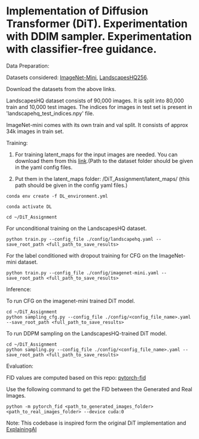 # Implementation of Diffusion Transformer (DiT). Experimentation with DDIM sampler. Experimentation with classifier-free guidance.

Data Preparation:

Datasets considered: [ImageNet-Mini](https://www.kaggle.com/datasets/ifigotin/imagenetmini-1000/data), [LandscapesHQ256](https://github.com/universome/alis/blob/master/lhq.md).

Download the datasets from the above links.

LandscapesHQ dataset consists of 90,000 images. It is split into 80,000 train and 10,000 test images. The indices for images in test set is present in 'landscapehq_test_indices.npy' file.

ImageNet-mini comes with its own train and val split. It consists of approx 34k images in train set.


Training: 

1. For training latent_maps for the input images are needed. You can download them from this [link](https://drive.google.com/file/d/168QveHjpkI-TuTU9OMZo3Hxz-4Cpf17f/view?usp=sharing).(Path to the dataset folder should be given in the yaml config files.

2. Put them in the latent_maps folder: /DiT_Assignment/latent_maps/ (this path should be given in the config yaml files.)

```
conda env create -f DL_environment.yml

conda activate DL

cd ~/DiT_Assignment
```
For unconditional training on the  LandscapesHQ dataset.

```
python train.py --config_file ./config/landscapehq.yaml --save_root_path <full_path_to_save_results>
```

For the label conditioned with dropout training for CFG on the ImageNet-mini dataset.

```
python train.py --config_file ./config/imagenet-mini.yaml --save_root_path <full_path_to_save_results>
```

Inference:

To run CFG on the imagenet-mini trained DiT model.

```
cd ~/DiT_Assignment
python sampling_cfg.py --config_file ./config/<config_file_name>.yaml --save_root_path <full_path_to_save_results>
```

To run DDPM sampling on the LandscapesHQ-trained DiT model.

```
cd ~/DiT_Assignment
python sampling.py --config_file ./config/<config_file_name>.yaml --save_root_path <full_path_to_save_results>
```
Evaluation:

FID values are computed based on this repo: [pytorch-fid](https://github.com/mseitzer/pytorch-fid)

Use the following command to get the FID between the Generated and Real Images.

```
python -m pytorch_fid <path_to_generated_images_folder> <path_to_real_images_folder> --device cuda:0 
```
Note: This codebase is inspired form the original DiT implementation and [ExplainingAI](https://github.com/explainingai-code/DiT-PyTorch/tree/main)
